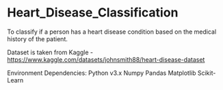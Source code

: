 # Heart_Disease_Classification

To classify if a person has a heart disease condition based on the medical history of the patient.

Dataset is taken from Kaggle - https://www.kaggle.com/datasets/johnsmith88/heart-disease-dataset

Environment Dependencies: 
Python v3.x
Numpy
Pandas
Matplotlib
Scikit-Learn



